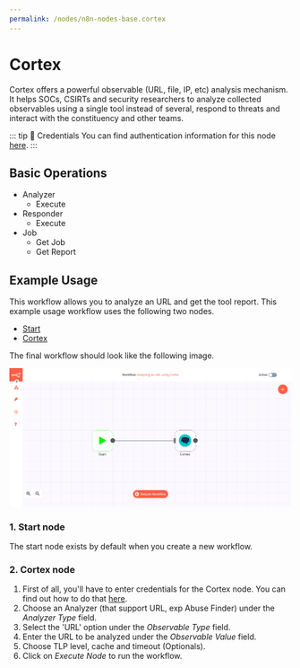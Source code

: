 ```yaml
---
permalink: /nodes/n8n-nodes-base.cortex
---
```


# Cortex

Cortex offers a powerful observable (URL, file, IP, etc) analysis mechanism. It helps SOCs, CSIRTs and security researchers to analyze collected observables using a single tool instead of several, respond to threats and interact with the constituency and other teams.

::: tip 🔑 Credentials
You can find authentication information for this node [here](../../../credentials/Cortex/README.md).
:::

## Basic Operations

- Analyzer
    - Execute
- Responder
    - Execute 
- Job
    - Get Job
    - Get Report
## Example Usage

This workflow allows you to analyze an URL and get the tool report. This example usage workflow uses the following two nodes.
- [Start](../../core-nodes/Start/README.md)
- [Cortex]()

The final workflow should look like the following image.

![A workflow with the Cortex node](./workflow.png)

### 1. Start node

The start node exists by default when you create a new workflow.

### 2. Cortex node

1. First of all, you'll have to enter credentials for the Cortex node. You can find out how to do that [here](../../../credentials/Cortex/README.md).
2. Choose an Analyzer (that support URL, exp Abuse Finder) under the *Analyzer Type* field.
3. Select the 'URL' option under the *Observable Type* field.
4. Enter the URL to be analyzed under the *Observable Value* field.
5. Choose TLP level, cache and timeout (Optionals).
6. Click on *Execute Node* to run the workflow.
